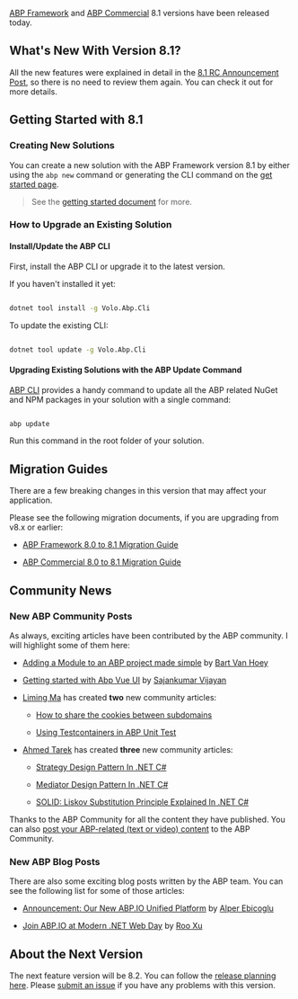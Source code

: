 [ABP Framework](https://abp.io/) and [ABP Commercial](https://commercial.abp.io/) 8.1 versions have been released today.

## What's New With Version 8.1?

All the new features were explained in detail in the [8.1 RC Announcement Post](https://blog.abp.io/abp/announcing-abp-8-1-release-candidate), so there is no need to review them again. You can check it out for more details. 

## Getting Started with 8.1

### Creating New Solutions

You can create a new solution with the ABP Framework version 8.1 by either using the `abp new` command or generating the CLI command on the [get started page](https://abp.io/get-started).

> See the [getting started document](https://docs.abp.io/en/abp/latest/Getting-Started) for more.

### How to Upgrade an Existing Solution

#### Install/Update the ABP CLI

First, install the ABP CLI or upgrade it to the latest version.

If you haven't installed it yet:

```bash
dotnet tool install -g Volo.Abp.Cli
```

To update the existing CLI:

```bash
dotnet tool update -g Volo.Abp.Cli
```

#### Upgrading Existing Solutions with the ABP Update Command

[ABP CLI](https://docs.abp.io/en/abp/latest/CLI) provides a handy command to update all the ABP related NuGet and NPM packages in your solution with a single command:

```bash
abp update
```

Run this command in the root folder of your solution.

## Migration Guides

There are a few breaking changes in this version that may affect your application.
Please see the following migration documents, if you are upgrading from v8.x or earlier:

* [ABP Framework 8.0 to 8.1 Migration Guide](https://docs.abp.io/en/abp/8.1/Migration-Guides/Abp-8_1)
* [ABP Commercial 8.0 to 8.1 Migration Guide](https://docs.abp.io/en/commercial/8.1/migration-guides/v8_1)

## Community News

### New ABP Community Posts

As always, exciting articles have been contributed by the ABP community. I will highlight some of them here:

* [Adding a Module to an ABP project made simple](https://community.abp.io/posts/adding-a-module-to-an-abp-project-made-simple-a8zw0j2m) by [Bart Van Hoey](https://twitter.com/@bartvanhoey)
* [Getting started with Abp Vue UI](https://community.abp.io/posts/getting-started-with-abp-vue-ui-4vfiv5io) by [Sajankumar Vijayan](https://community.abp.io/members/Sajan)
* [Liming Ma](https://github.com/maliming) has created **two** new community articles:
  * [How to share the cookies between subdomains](https://community.abp.io/posts/how-to-share-the-cookies-between-subdomains-jfrzggc2)
  * [Using Testcontainers in ABP Unit Test](https://community.abp.io/posts/using-testcontainers-in-abp-unit-test-b67gzpxg)
* [Ahmed Tarek](https://github.com/AhmedTarekHasan) has created **three** new community articles:
  * [Strategy Design Pattern In .NET C#](https://community.abp.io/posts/strategy-design-pattern-in-.net-c-vcgv11h5)
  * [Mediator Design Pattern In .NET C#](https://community.abp.io/posts/mediator-design-pattern-in-.net-c-pdsjp93n)
  * [SOLID: Liskov Substitution Principle Explained In .NET C#](https://community.abp.io/posts/solid-liskov-substitution-principle-explained-in-.net-c-hx2z8vo9)

Thanks to the ABP Community for all the content they have published. You can also [post your ABP-related (text or video) content](https://community.abp.io/articles/submit) to the ABP Community.

### New ABP Blog Posts

There are also some exciting blog posts written by the ABP team. You can see the following list for some of those articles:

* [Announcement: Our New ABP.IO Unified Platform](https://blog.abp.io/abp/our-new-abp.io-unified-platform) by [Alper Ebicoglu](https://twitter.com/alperebicoglu)
* [Join ABP.IO at Modern .NET Web Day](https://blog.abp.io/abp/Join-ABP.IO-at-Modern-.NET-Web-Day) by [Roo Xu](https://github.com/Roo1227)

## About the Next Version

The next feature version will be 8.2. You can follow the [release planning here](https://github.com/abpframework/abp/milestones). Please [submit an issue](https://github.com/abpframework/abp/issues/new) if you have any problems with this version.